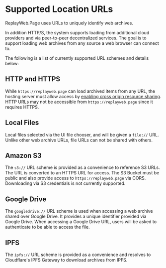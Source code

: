 # Supported Location URLs

ReplayWeb.Page uses URLs to uniquely identify web archives.

In addition HTTP/S, the system supports loading from additional cloud providers and via peer-to-peer decentralized services. The goal is to support loading web archives from any source a web browser can connect to.

The following is a list of currently supported URL schemes and details below:

## HTTP and HTTPS

While `https://replayweb.page` can load archived items from any URL, the hosting server must allow access by [enabling cross origin resource sharing](/develop/cors-settings). HTTP URLs may not be accessible from `https://replayweb.page` since it requires HTTPS.

## Local Files

Local files selected via the UI file chooser, and will be given a `file://` URL. Unlike other web archive URLs, file URLs can not be shared with others.

## Amazon S3

The `s3://` URL scheme is provided as a convenience to reference S3 URLs. The URL is converted to an HTTPS URL for access. The S3 Bucket must be public and also provide access to `https://replayweb.page` via CORS. Downloading via S3 credentials is not currently supported.

## Google Drive 

The `googledrive://` URL scheme is used when accessing a web archive shared over Google Drive. It provides a unique identifier provided via Google Drive. When accessing a Google Drive URL, users will be asked to authenticate to be able to access the file.

## IPFS

The `ipfs://` URL scheme is provided as a convenience and resolves to Cloudflare's IPFS Gateway to download archives from IPFS.
